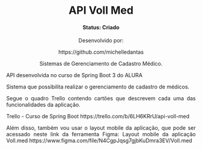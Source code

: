 <h1 align="center">API Voll Med</h1>

<h4 align="center">Status: Criado</h4>


<div align="center">
Desenvolvido por: 
<p>https://github.com/michelledantas</p>

<p align="center">Sistemas de Gerenciamento de Cadastro Médico.</p>

<p align="justify">API desenvolvida no curso de Spring Boot 3 do ALURA </p>

<p align="justify">Sistema que possibilita realizar o gerenciamento de cadastro de médicos.
</p>

<p align="justify"> Segue o quadro Trello contendo cartões que descrevem cada uma das funcionalidades da aplicação. 
<p align="justify"> Trello - Curso de Spring Boot
https://trello.com/b/6LH6KRrU/api-voll-med
</p>
<p align="justify"> Além disso, também vou usar o layout mobile da aplicação, que pode ser acessado neste link da ferramenta Figma:
Layout mobile da aplicação Voll.med
https://www.figma.com/file/N4CgpJqsg7gjbKuDmra3EV/Voll.med

</p>
</div>
